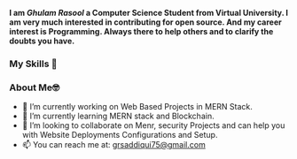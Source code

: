 

__I am *Ghulam Rasool* a Computer Science Student from Virtual University. I am very much interested in contributing for open source. And my career interest is Programming. Always there to help others and to clarify the doubts you have.__

### My Skills 🚀


### About Me🤓

- 🔭 I’m currently working on Web Based Projects in MERN Stack.
- 🌱 I’m currently learning MERN stack and Blockchain.
- 👯 I’m looking to collaborate on Menr, security Projects and can help you with Website Deployments Configurations and Setup.
- 📫 You can reach me at: <a href="mailto:grsaddiqui75@gmail.com">grsaddiqui75@gmail.com</a>
